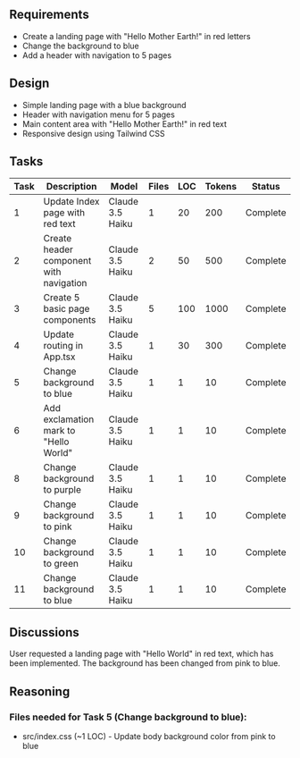 ## Requirements
- Create a landing page with "Hello Mother Earth!" in red letters
- Change the background to blue
- Add a header with navigation to 5 pages

## Design
- Simple landing page with a blue background
- Header with navigation menu for 5 pages
- Main content area with "Hello Mother Earth!" in red text
- Responsive design using Tailwind CSS

## Tasks
| Task | Description | Model | Files | LOC | Tokens | Status |
|------|-------------|-------|-------|-----|--------|--------|
| 1 | Update Index page with red text | Claude 3.5 Haiku | 1 | 20 | 200 | Complete |
| 2 | Create header component with navigation | Claude 3.5 Haiku | 2 | 50 | 500 | Complete |
| 3 | Create 5 basic page components | Claude 3.5 Haiku | 5 | 100 | 1000 | Complete |
| 4 | Update routing in App.tsx | Claude 3.5 Haiku | 1 | 30 | 300 | Complete |
| 5 | Change background to blue | Claude 3.5 Haiku | 1 | 1 | 10 | Complete |
| 6 | Add exclamation mark to "Hello World" | Claude 3.5 Haiku | 1 | 1 | 10 | Complete |
| 8 | Change background to purple | Claude 3.5 Haiku | 1 | 1 | 10 | Complete |
| 9 | Change background to pink | Claude 3.5 Haiku | 1 | 1 | 10 | Complete |
| 10 | Change background to green | Claude 3.5 Haiku | 1 | 1 | 10 | Complete |
| 11 | Change background to blue | Claude 3.5 Haiku | 1 | 1 | 10 | Complete |

## Discussions
User requested a landing page with "Hello World" in red text, which has been implemented. The background has been changed from pink to blue.

## Reasoning
### Files needed for Task 5 (Change background to blue):
- src/index.css (~1 LOC) - Update body background color from pink to blue